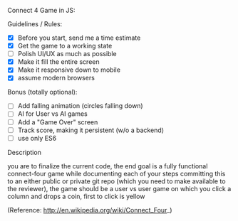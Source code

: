 Connect 4 Game in JS:

Guidelines / Rules:
- [x] Before you start, send me a time estimate
- [x] Get the game to a working state
- [ ] Polish UI/UX as much as possible
- [x] Make it fill the entire screen
- [x] Make it responsive down to mobile
- [x] assume modern browsers

Bonus (totally optional):
- [ ] Add falling animation (circles falling down)
- [ ] AI for User vs AI games
- [ ] Add a "Game Over" screen
- [ ] Track score, making it persistent (w/o a backend)
- [ ] use only ES6

Description
 
you are to finalize the current code, the end goal is a fully functional connect-four game
while documenting each of your steps committing this to an either public or private git repo
(which you need to make available to the reviewer), the game should be a user vs user game on which
you click a column and drops a coin, first to click is yellow
 
(Reference: http://en.wikipedia.org/wiki/Connect_Four_)